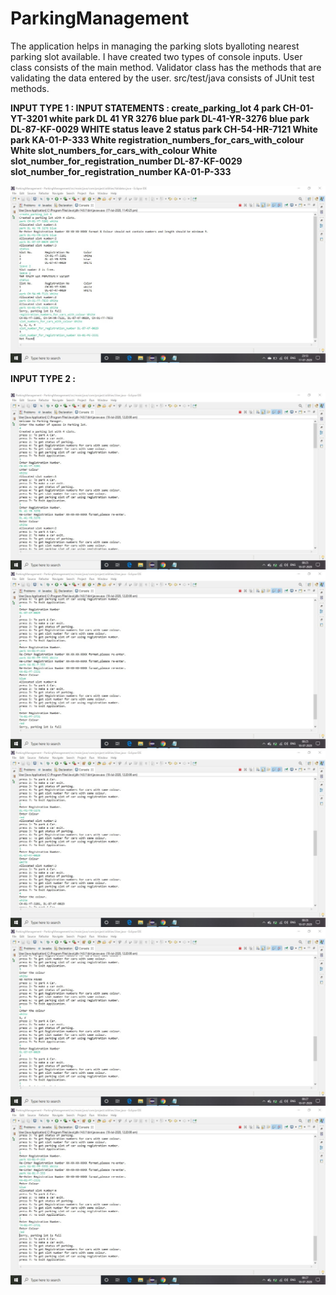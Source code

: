 # ParkingManagement 
The application helps in managing the parking slots byalloting nearest parking slot available.
I have created two types of console inputs. User class consists of the main method.
Validator class has the methods that are validating the data entered by the user.
src/test/java consists of JUnit test methods.


**INPUT TYPE 1 : 
INPUT STATEMENTS :
create_parking_lot 4
park CH-01-YT-3201 white
park DL 41 YR 3276 blue
park DL-41-YR-3276 blue
park DL-87-KF-0029 WHITE
status
leave 2
status
park CH-54-HR-7121 White
park KA-01-P-333 White
registration_numbers_for_cars_with_colour White
slot_numbers_for_cars_with_colour White
slot_number_for_registration_number DL-87-KF-0029
slot_number_for_registration_number KA-01-P-333**                           

![](ConsoleScreenShot/main_type_1.jpg)
                                                                                   
                                                                           
                                                                                                                                      
                                                                           
**INPUT TYPE 2 :**


                                                                                     
![](ConsoleScreenShot/main_type_2_1.jpg)
![](ConsoleScreenShot/main_type_2_2.jpg)
![](ConsoleScreenShot/main_type_2_3.jpg)
![](ConsoleScreenShot/main_type_2_4.jpg)
![](ConsoleScreenShot/main_type_2_5.jpg)


